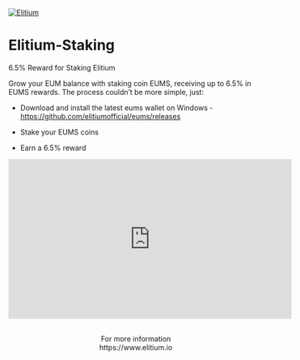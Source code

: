 <a href="https://www.elitium.io/wp-content/uploads/2018/12/logo-1.png" target="_blank"><img src="https://www.elitium.io/wp-content/uploads/2018/12/logo-1.png" border="0" alt="Elitium"></a>

# Elitium-Staking

6.5% Reward for Staking Elitium

Grow your EUM balance with staking coin EUMS, receiving up to 6.5% in EUMS rewards. The process couldn’t be more simple, just:

- Download and install the latest eums wallet on Windows - https://github.com/elitiumofficial/eums/releases

- Stake your EUMS coins

- Earn a 6.5% reward

<iframe width="560" height="315" src="https://www.youtube.com/embed/n56Gu-RMQps" frameborder="0" allow="accelerometer; autoplay; encrypted-media; gyroscope; picture-in-picture" allowfullscreen></iframe><br>
<br>

<p align="center">For more information<br>
https://www.elitium.io</p>
